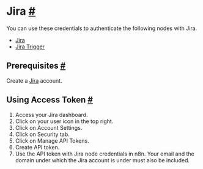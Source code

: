 


 Jira
 [#](#jira "Permanent link")
===================================



 You can use these credentials to authenticate the following nodes with Jira.
 


* [Jira](/integrations/builtin/app-nodes/n8n-nodes-base.jira/)
* [Jira Trigger](/integrations/builtin/trigger-nodes/n8n-nodes-base.jiratrigger/)



 Prerequisites
 [#](#prerequisites "Permanent link")
-----------------------------------------------------



 Create a
 [Jira](https://www.JIRA.com/) 
 account.
 



 Using Access Token
 [#](#using-access-token "Permanent link")
---------------------------------------------------------------


1. Access your Jira dashboard.
2. Click on your user icon in the top right.
3. Click on Account Settings.
4. Click on Security tab.
5. Click on Manage API Tokens.
6. Create API token.
7. Use the API token with Jira node credentials in n8n. Your email and the domain under which the Jira account is under must also be included.




